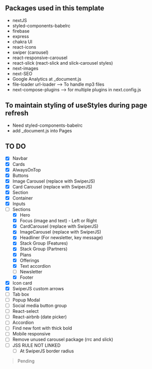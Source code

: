 ## Packages used in this template

- nextJS
- styled-components-babelrc
- firebase
- express
- chakra UI
- react-icons
- swiper (carousel)
- react-responsive-carousel
- react-slick (react-slick and slick-carousel styles)
- next-images
- next-SEO
- Google Analytics at \_document.js
- file-loader url-loader --> To handle mp3 files
- next-compose-plugins --> for multiple plugins in next.config.js

## To maintain styling of useStyles during page refresh

- Need styled-components-babelrc
- add \_document.js into Pages

## TO DO

- [x] Navbar
- [x] Cards
- [x] AlwaysOnTop
- [x] Buttons
- [x] Image Carousel (replace with SwiperJS)
- [x] Card Carousel (replace with SwiperJS)
- [x] Section
- [x] Container
- [x] Inputs
- [ ] Sections
  - [x] Hero
  - [x] Focus (image and text) - Left or Right
  - [x] CardCarousel (replace with SwiperJS)
  - [x] ImageCarousel (replace with SwiperJS)
  - [x] Headliner (For newsletter, key message)
  - [x] Stack Group (Features)
  - [x] Stack Group (Partners)
  - [x] Plans
  - [x] Offerings
  - [x] Text accordion
  - [ ] Newsletter
  - [x] Footer
- [x] Icon card
- [x] SwiperJS custom arrows
- [ ] Tab box
- [ ] Popup Modal
- [ ] Social media button group
- [ ] React-select
- [ ] React-airbnb (date picker)
- [ ] Accordion
- [ ] Find new font with thick bold
- [ ] Mobile responsive
- [ ] Remove unused carousel package (rrc and slick)
- [ ] JSS RULE NOT LINKED
  - [ ] At SwiperJS border radius

> Pending
